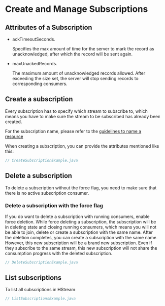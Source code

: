 # Create and Manage Subscriptions

## Attributes of a Subscription

- ackTimeoutSeconds.

  Specifies the max amount of time for the server to mark the record as
  unacknowledged, after which the record will be sent again.

- maxUnackedRecords.

  The maximum amount of unacknowledged records allowed. After exceeding the size
  set, the server will stop sending records to corresponding consumers.

## Create a subscription

Every subscription has to specify which stream to subscribe to, which means you
have to make sure the stream to be subscribed has already been created.

For the subscription name, please refer to the [guidelines to name a resource](./stream.md#guidelines-to-name-a-resource)

When creating a subscription, you can provide the attributes mentioned like
this:

```java
// CreateSubscriptionExample.java
```

## Delete a subscription

To delete a subscription without the force flag, you need to make sure that
there is no active subscription consumer.

### Delete a subscription with the force flag

If you do want to delete a subscription with running consumers, enable force
deletion. While force deleting a subscription, the subscription will be in
deleting state and closing running consumers, which means you will not be able
to join, delete or create a subscription with the same name. After the deletion
completes, you can create a subscription with the same name. However, this new
subscription will be a brand new subscription. Even if they subscribe to the
same stream, this new subscription will not share the consumption progress with
the deleted subscription.


```java
// DeleteSubscriptionExample.java
```

## List subscriptions

To list all subscriptions in HStream

```java
// ListSubscriptionsExample.java
```
